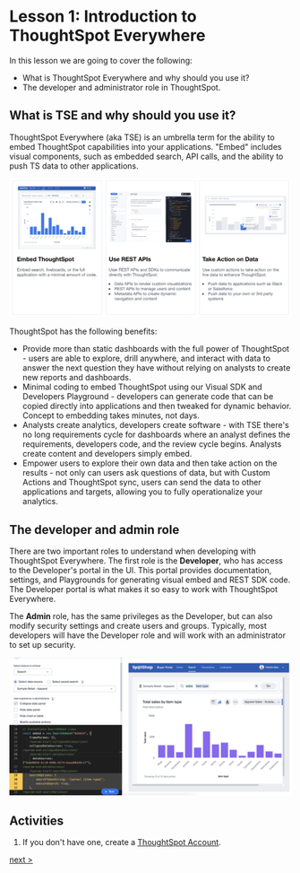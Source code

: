 # Lesson 1: Introduction to ThoughtSpot Everywhere

In this lesson we are going to cover the following:

* What is ThoughtSpot Everywhere and why should you use it?
* The developer and administrator role in ThoughtSpot.

## What is TSE and why should you use it?

ThoughtSpot Everywhere (aka TSE) is an umbrella term for the ability to embed ThoughtSpot capabilities into your applications.  "Embed" includes visual components, such as embedded search, API calls, and the ability to push TS data to other applications.  

![Embedding options with TSE](images/tse-options.png "TSE Options")

ThoughtSpot has the following benefits:

* Provide more than static dashboards with the full power of ThoughtSpot - users are able to explore, drill anywhere, and interact with data to answer the next question they have without relying on analysts to create new reports and dashboards.
* Minimal coding to embed ThoughtSpot using our Visual SDK and Developers Playground - developers can generate code that can be copied directly into applications and then tweaked for dynamic behavior.  Concept to embedding takes minutes, not days.
* Analysts create analytics, developers create software - with TSE there's no long requirements cycle for dashboards where an analyst defines the requirements, developers code, and the review cycle begins.  Analysts create content and developers simply embed.
* Empower users to explore their own data and then take action on the results - not only can users ask questions of data, but with Custom Actions and ThoughtSpot sync, users can send the data to other applications and targets, allowing you to fully operationalize your analytics.  

## The developer and admin role

There are two important roles to understand when developing with ThoughtSpot Everywhere.  The first role is the __Developer__, who has access to the Developer's portal in the UI.  This portal provides documentation, settings, and Playgrounds for generating visual embed and REST SDK code.  The Developer portal is what makes it so easy to work with ThoughtSpot Everywhere.

The __Admin__ role, has the same privileges as the Developer, but can also modify security settings and create users and groups.  Typically, most developers will have the Developer role and will work with an administrator to set up security.

![Developer playground](images/playground.png "Using the playground to generate code.")

## Activities

1. If you don't have one, create a [ThoughtSpot Account](https://www.thoughtspot.com/trial?tsref=ts-dev-training).  

[next >](../lesson-02-setting-up/README-02.md)